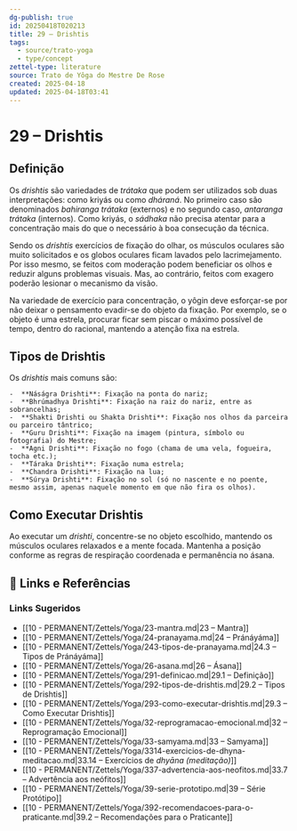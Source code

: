 ```yaml
---
dg-publish: true
id: 20250418T020213
title: 29 – Drishtis
tags:
  - source/trato-yoga
  - type/concept
zettel-type: literature
source: Trato de Yôga do Mestre De Rose
created: 2025-04-18
updated: 2025-04-18T03:41
---
```


# 29 – Drishtis

## Definição
Os *drishtis* são variedades de *trátaka* que podem ser utilizados sob duas interpretações: como kriyás ou como *dháraná*. No primeiro caso são denominados *bahiranga trátaka* (externos) e no segundo caso, *antaranga trátaka* (internos). Como kriyás, o *sádhaka* não precisa atentar para a concentração mais do que o necessário à boa consecução da técnica.

Sendo os *drishtis* exercícios de fixação do olhar, os músculos oculares são muito solicitados e os globos oculares ficam lavados pelo lacrimejamento. Por isso mesmo, se feitos com moderação podem beneficiar os olhos e reduzir alguns problemas visuais. Mas, ao contrário, feitos com exagero poderão lesionar o mecanismo da visão.

Na variedade de exercício para concentração, o yôgin deve esforçar-se por não deixar o pensamento evadir-se do objeto da fixação. Por exemplo, se o objeto é uma estrela, procurar ficar sem piscar o máximo possível de tempo, dentro do racional, mantendo a atenção fixa na estrela.

## Tipos de Drishtis
Os *drishtis* mais comuns são:

    -  **Náságra Drishti**: Fixação na ponta do nariz;
    -  **Bhrúmadhya Drishti**: Fixação na raiz do nariz, entre as sobrancelhas;
    -  **Shakti Drishti ou Shakta Drishti**: Fixação nos olhos da parceira ou parceiro tântrico;
    -  **Guru Drishti**: Fixação na imagem (pintura, símbolo ou fotografia) do Mestre;
    -  **Agni Drishti**: Fixação no fogo (chama de uma vela, fogueira, tocha etc.);
    -  **Táraka Drishti**: Fixação numa estrela;
    -  **Chandra Drishti**: Fixação na lua;
    -  **Súrya Drishti**: Fixação no sol (só no nascente e no poente, mesmo assim, apenas naquele momento em que não fira os olhos).

## Como Executar Drishtis
Ao executar um *drishti*, concentre-se no objeto escolhido, mantendo os músculos oculares relaxados e a mente focada. Mantenha a posição conforme as regras de respiração coordenada e permanência no ásana.

## 🔗 Links e Referências











### Links Sugeridos

- [[10 - PERMANENT/Zettels/Yoga/23-mantra.md|23 – Mantra]]
- [[10 - PERMANENT/Zettels/Yoga/24-pranayama.md|24 – Pránáyáma]]
- [[10 - PERMANENT/Zettels/Yoga/243-tipos-de-pranayama.md|24.3 – Tipos de Pránáyáma]]
- [[10 - PERMANENT/Zettels/Yoga/26-asana.md|26 – Ásana]]
- [[10 - PERMANENT/Zettels/Yoga/291-definicao.md|29.1 – Definição]]
- [[10 - PERMANENT/Zettels/Yoga/292-tipos-de-drishtis.md|29.2 – Tipos de Drishtis]]
- [[10 - PERMANENT/Zettels/Yoga/293-como-executar-drishtis.md|29.3 – Como Executar Drishtis]]
- [[10 - PERMANENT/Zettels/Yoga/32-reprogramacao-emocional.md|32 – Reprogramação Emocional]]
- [[10 - PERMANENT/Zettels/Yoga/33-samyama.md|33 – Samyama]]
- [[10 - PERMANENT/Zettels/Yoga/3314-exercicios-de-dhyna-meditacao.md|33.14 – Exercícios de *dhyāna (meditação)*]]
- [[10 - PERMANENT/Zettels/Yoga/337-advertencia-aos-neofitos.md|33.7 – Advertência aos neófitos]]
- [[10 - PERMANENT/Zettels/Yoga/39-serie-prototipo.md|39 – Série Protótipo]]
- [[10 - PERMANENT/Zettels/Yoga/392-recomendacoes-para-o-praticante.md|39.2 – Recomendações para o Praticante]]